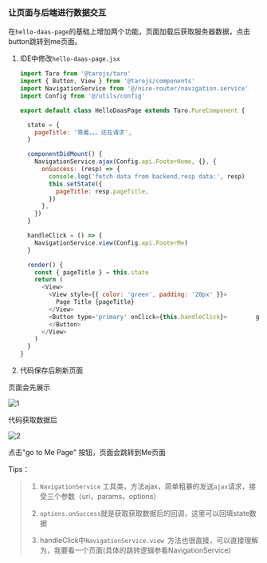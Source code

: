 ### 让页面与后端进行数据交互

在`hello-daas-page`的基础上增加两个功能，页面加载后获取服务器数据，点击button跳转到me页面。

1. IDE中修改`hello-daas-page.jsx`
   
   ```javascript
   import Taro from '@tarojs/taro'
   import { Button, View } from '@tarojs/components'
   import NavigationService from '@/nice-router/navigation.service'
   import Config from '@/utils/config'
   
   export default class HelloDaasPage extends Taro.PureComponent {
   
     state = {
       pageTitle: '等着。。。还在请求',
     }
   
     componentDidMount() {
       NavigationService.ajax(Config.api.FooterHome, {}, {
         onSuccess: (resp) => {
           console.log('fetch data from backend,resp data:', resp)
           this.setState({
             pageTitle: resp.pageTitle,
           })
         },
       })
     }
   
     handleClick = () => {
       NavigationService.view(Config.api.FooterMe)
     }
   
     render() {
       const { pageTitle } = this.state
       return (
         <View>
           <View style={{ color: 'green', padding: '20px' }}>
             Page Title {pageTitle}
           </View>
           <Button type='primary' onClick={this.handleClick}>        go to Me page
           </Button>
         </View>
       )
     }
   }
   ```

2. 代码保存后刷新页面

页面会先展示

![1](/docs/assets/first-page-onload.jpg)

代码获取数据后

![2](/docs/assets/first-page-after-load.jpg)

点击"go to Me Page" 按钮，页面会跳转到Me页面

Tips：

> 1. `NavigationService` 工具类，方法ajax，简单粗暴的发送`ajax`请求，接受三个参数（uri，params，options）
> 
> 2. `options.onSuccess`就是获取获取数据后的回调，这里可以回填state数据
> 
> 3. handleClick中`NavigationService.view `方法也很直接，可以直接理解为，我要看一个页面(具体的跳转逻辑参看NavigationService)
